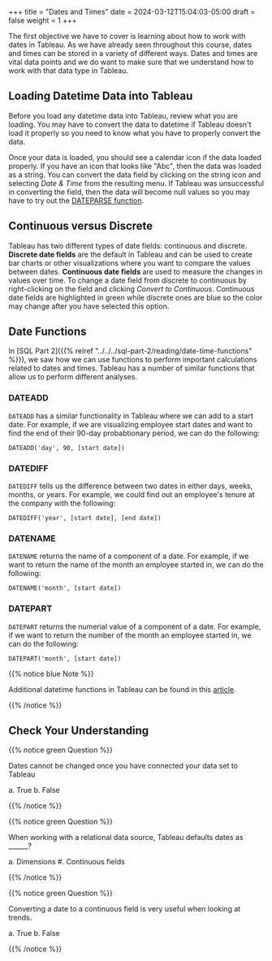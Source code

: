 +++
title = "Dates and Times"
date = 2024-03-12T15:04:03-05:00
draft = false
weight = 1
+++

The first objective we have to cover is learning about how to work with dates in Tableau. As we have already seen throughout this course, dates and times can be stored in a variety of different ways. Dates and times are vital data points and we do want to make sure that we understand how to work with that data type in Tableau.

## Loading Datetime Data into Tableau

Before you load any datetime data into Tableau, review what you are loading. You may have to convert the data to datetime if Tableau doesn't load it properly so you need to know what you have to properly convert the data. 

Once your data is loaded, you should see a calendar icon if the data loaded properly. If you have an icon that looks like "Abc", then the data was loaded as a string. You can convert the data field by clicking on the string icon and selecting *Date & Time* from the resulting menu. If Tableau was unsuccessful in converting the field, then the data will become null values so you may have to try out the [DATEPARSE function](https://help.tableau.com/current/pro/desktop/en-us/data_dateparse.htm?_gl=1*9plr4*_ga*MTY0NDMzMDU4Mi4xNzE1MTE1NDU0*_ga_8YLN0SNXVS*MTcxODIwODU2NS4zOS4xLjE3MTgyMDkxMzAuMC4wLjA.#dateparse).

## Continuous versus Discrete

Tableau has two different types of date fields: continuous and discrete. **Discrete date fields** are the default in Tableau and can be used to create bar charts or other visualizations where you want to compare the values between dates. **Continuous date fields** are used to measure the changes in values over time. To change a date field from discrete to continuous by right-clicking on the field and clicking *Convert to Continuous*. Continuous date fields are highlighted in green while discrete ones are blue so the color may change after you have selected this option. 

## Date Functions

In [SQL Part 2]({{% relref "../../../sql-part-2/reading/date-time-functions" %}}), we saw how we can use functions to perform important calculations related to dates and times. Tableau has a number of similar functions that allow us to perform different analyses.

### DATEADD

`DATEADD` has a similar functionality in Tableau where we can add to a start date. For example, if we are visualizing employee start dates and want to find the end of their 90-day probabtionary period, we can do the following:

`DATEADD('day', 90, [start date])`

### DATEDIFF

`DATEDIFF` tells us the difference between two dates in either days, weeks, months, or years. For example, we could find out an employee's tenure at the company with the following:

`DATEDIFF('year', [start date], [end date])`

### DATENAME

`DATENAME` returns the name of a component of a date. For example, if we want to return the name of the month an employee started in, we can do the following:

`DATENAME('month', [start date])`

### DATEPART

`DATEPART` returns the numerial value of a component of a date. For example, if we want to return the number of the month an employee started in, we can do the following:

`DATEPART('month', [start date])`

{{% notice blue Note %}}

Additional datetime functions in Tableau can be found in this [article](https://help.tableau.com/current/pro/desktop/en-us/functions_functions_date.htm).

{{% /notice %}}

## Check Your Understanding

{{% notice green Question %}}

Dates cannot be changed once you have connected your data set to Tableau

   a. True 
   b. False 

{{% /notice %}}

{{% notice green Question %}}

When working with a relational data source, Tableau defaults dates as ______?

   a. Dimensions 
   #. Continuous fields

{{% /notice %}}

{{% notice green Question %}}

Converting a date to a continuous field is very useful when looking at trends.
   
   a. True
   b. False

{{% /notice %}}